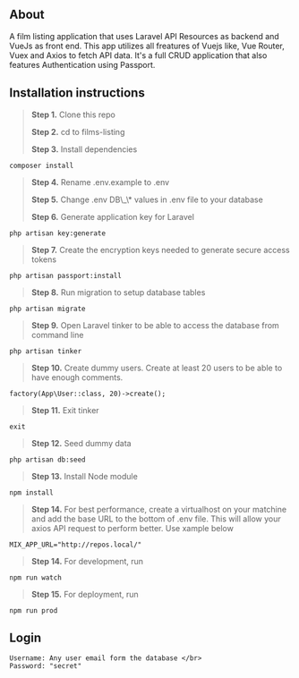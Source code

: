 ## About

A film listing application that uses Laravel API Resources as backend and VueJs as front end. This app utilizes all freatures of Vuejs like, Vue Router, Vuex and Axios to fetch API data.
It's a full CRUD application that also features Authentication using Passport.

## Installation instructions

> <p><strong>Step 1.</strong> Clone this repo</p>
> <p><strong>Step 2.</strong> cd to films-listing</p>
> <p><strong>Step 3.</strong> Install dependencies</p>

```
composer install
```

> <p><strong>Step 4.</strong> Rename .env.example to .env</p>
> <p> <strong>Step 5.</strong> Change .env DB\_\* values in .env file to your database</p>
> <p><strong>Step 6.</strong> Generate application key for Laravel</p>

```
php artisan key:generate
```

> <p><strong>Step 7.</strong> Create the encryption keys needed to generate secure access tokens</p>

```
php artisan passport:install
```

> <p><strong>Step 8.</strong> Run migration to setup database tables</p>

```
php artisan migrate
```

> <p><strong>Step 9.</strong> Open Laravel tinker to be able to access the database from command line</p>

```
php artisan tinker
```

> <p><strong>Step 10.</strong> Create dummy users. Create at least 20 users to be able to have enough comments.</p>

```
factory(App\User::class, 20)->create();
```

> <p><strong>Step 11.</strong> Exit tinker</p>

```
exit
```

> <p><strong>Step 12.</strong> Seed dummy data</p>

```
php artisan db:seed
```

> <p><strong>Step 13.</strong> Install Node module</p>

```
npm install
```

> <p><strong>Step 14.</strong> For best performance, create a virtualhost on your matchine and add the base URL to the bottom of .env file. This will allow your axios API request to perform better. Use xample below </p>

```
MIX_APP_URL="http://repos.local/"
```

> <p><strong>Step 14.</strong> For development, run</p>

```
npm run watch
```

> <p><strong>Step 15.</strong> For deployment, run</p>

```
npm run prod
```

## Login

```
Username: Any user email form the database </br>
Password: "secret"
```
